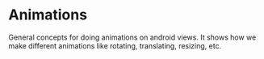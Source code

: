 # Animations
General concepts for doing animations on android views. It shows how we make different animations like rotating, translating, resizing, etc.
